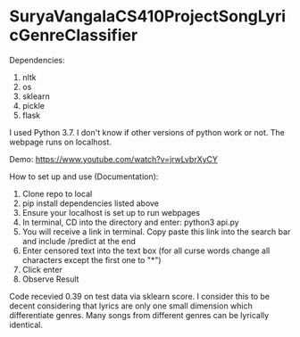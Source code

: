 # SuryaVangalaCS410ProjectSongLyricGenreClassifier
Dependencies: 
1) nltk 
2) os
3) sklearn
4) pickle
5) flask

I used Python 3.7. I don't know if other versions of python work or not.
The webpage runs on localhost. 

Demo: https://www.youtube.com/watch?v=jrwLvbrXyCY

How to set up and use (Documentation):
1) Clone repo to local
2) pip install dependencies listed above
3) Ensure your localhost is set up to run webpages
4) In terminal, CD into the directory and enter: python3 api.py
5) You will receive a link in terminal. Copy paste this link into the search bar and include /predict at the end
6) Enter censored text into the text box (for all curse words change all characters except the first one to "*")
7) Click enter
8) Observe Result

Code recevied 0.39 on test data via sklearn score. I consider this to be decent considering that lyrics are only one small dimension which differentiate genres. Many songs from different genres can be lyrically identical. 
